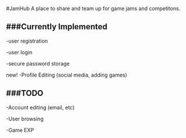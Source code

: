 #JamHub
A place to share and team up for game jams and competitons.

###Currently Implemented
-----------------------
  -user registration

  -user login

  -secure password storage

  new! -Profile Editing (social media, adding games)


###TODO
-----------------------
  -Account editing (email, etc)

  -User browsing

  -Game EXP
